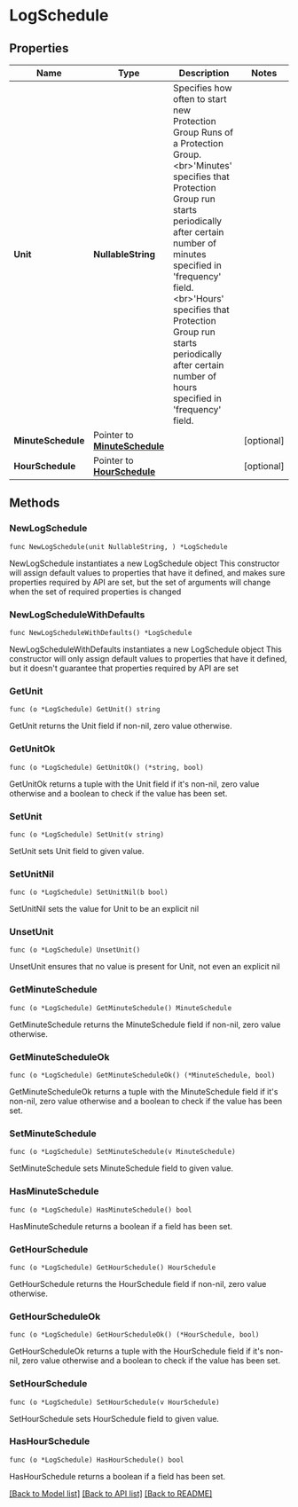 # LogSchedule

## Properties

Name | Type | Description | Notes
------------ | ------------- | ------------- | -------------
**Unit** | **NullableString** | Specifies how often to start new Protection Group Runs of a Protection Group. &lt;br&gt;&#39;Minutes&#39; specifies that Protection Group run starts periodically after certain number of minutes specified in &#39;frequency&#39; field. &lt;br&gt;&#39;Hours&#39; specifies that Protection Group run starts periodically after certain number of hours specified in &#39;frequency&#39; field. | 
**MinuteSchedule** | Pointer to [**MinuteSchedule**](MinuteSchedule.md) |  | [optional] 
**HourSchedule** | Pointer to [**HourSchedule**](HourSchedule.md) |  | [optional] 

## Methods

### NewLogSchedule

`func NewLogSchedule(unit NullableString, ) *LogSchedule`

NewLogSchedule instantiates a new LogSchedule object
This constructor will assign default values to properties that have it defined,
and makes sure properties required by API are set, but the set of arguments
will change when the set of required properties is changed

### NewLogScheduleWithDefaults

`func NewLogScheduleWithDefaults() *LogSchedule`

NewLogScheduleWithDefaults instantiates a new LogSchedule object
This constructor will only assign default values to properties that have it defined,
but it doesn't guarantee that properties required by API are set

### GetUnit

`func (o *LogSchedule) GetUnit() string`

GetUnit returns the Unit field if non-nil, zero value otherwise.

### GetUnitOk

`func (o *LogSchedule) GetUnitOk() (*string, bool)`

GetUnitOk returns a tuple with the Unit field if it's non-nil, zero value otherwise
and a boolean to check if the value has been set.

### SetUnit

`func (o *LogSchedule) SetUnit(v string)`

SetUnit sets Unit field to given value.


### SetUnitNil

`func (o *LogSchedule) SetUnitNil(b bool)`

 SetUnitNil sets the value for Unit to be an explicit nil

### UnsetUnit
`func (o *LogSchedule) UnsetUnit()`

UnsetUnit ensures that no value is present for Unit, not even an explicit nil
### GetMinuteSchedule

`func (o *LogSchedule) GetMinuteSchedule() MinuteSchedule`

GetMinuteSchedule returns the MinuteSchedule field if non-nil, zero value otherwise.

### GetMinuteScheduleOk

`func (o *LogSchedule) GetMinuteScheduleOk() (*MinuteSchedule, bool)`

GetMinuteScheduleOk returns a tuple with the MinuteSchedule field if it's non-nil, zero value otherwise
and a boolean to check if the value has been set.

### SetMinuteSchedule

`func (o *LogSchedule) SetMinuteSchedule(v MinuteSchedule)`

SetMinuteSchedule sets MinuteSchedule field to given value.

### HasMinuteSchedule

`func (o *LogSchedule) HasMinuteSchedule() bool`

HasMinuteSchedule returns a boolean if a field has been set.

### GetHourSchedule

`func (o *LogSchedule) GetHourSchedule() HourSchedule`

GetHourSchedule returns the HourSchedule field if non-nil, zero value otherwise.

### GetHourScheduleOk

`func (o *LogSchedule) GetHourScheduleOk() (*HourSchedule, bool)`

GetHourScheduleOk returns a tuple with the HourSchedule field if it's non-nil, zero value otherwise
and a boolean to check if the value has been set.

### SetHourSchedule

`func (o *LogSchedule) SetHourSchedule(v HourSchedule)`

SetHourSchedule sets HourSchedule field to given value.

### HasHourSchedule

`func (o *LogSchedule) HasHourSchedule() bool`

HasHourSchedule returns a boolean if a field has been set.


[[Back to Model list]](../README.md#documentation-for-models) [[Back to API list]](../README.md#documentation-for-api-endpoints) [[Back to README]](../README.md)


